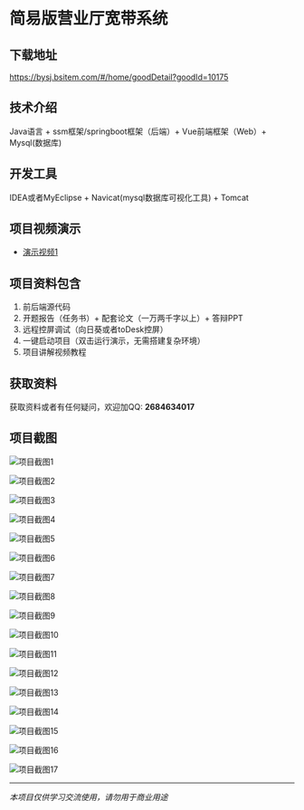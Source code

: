 # 简易版营业厅宽带系统

## 下载地址
https://bysj.bsitem.com/#/home/goodDetail?goodId=10175

## 技术介绍
Java语言 + ssm框架/springboot框架（后端）+ Vue前端框架（Web）+ Mysql(数据库)

## 开发工具
IDEA或者MyEclipse + Navicat(mysql数据库可视化工具) + Tomcat

## 项目视频演示
- [演示视频1](https://graduation-images.oss-cn-beijing.aliyuncs.com/videos/828%E5%A5%97ssm%E5%BD%95%E5%83%8F/10175_ssm018%E7%AE%80%E6%98%93%E7%89%88%E8%90%A5%E4%B8%9A%E5%8E%85%E5%AE%BD%E5%B8%A6%E7%B3%BB%E7%BB%9F%E5%BD%95%E5%83%8F.mp4)

## 项目资料包含
1. 前后端源代码
2. 开题报告（任务书）+ 配套论文（一万两千字以上）+ 答辩PPT
3. 远程控屏调试（向日葵或者toDesk控屏）
4. 一键启动项目（双击运行演示，无需搭建复杂环境）
5. 项目讲解视频教程

## 获取资料
获取资料或者有任何疑问，欢迎加QQ: **2684634017**

## 项目截图
![项目截图1](https://graduation-images.oss-cn-beijing.aliyuncs.com/图片/10175/毕设论坛项目主图.jpg)

![项目截图2](https://graduation-images.oss-cn-beijing.aliyuncs.com/图片/10175/1.png)

![项目截图3](https://graduation-images.oss-cn-beijing.aliyuncs.com/图片/10175/2.png)

![项目截图4](https://graduation-images.oss-cn-beijing.aliyuncs.com/图片/10175/3.png)

![项目截图5](https://graduation-images.oss-cn-beijing.aliyuncs.com/图片/10175/4.png)

![项目截图6](https://graduation-images.oss-cn-beijing.aliyuncs.com/图片/10175/5.png)

![项目截图7](https://graduation-images.oss-cn-beijing.aliyuncs.com/图片/10175/6.png)

![项目截图8](https://graduation-images.oss-cn-beijing.aliyuncs.com/图片/10175/7.png)

![项目截图9](https://graduation-images.oss-cn-beijing.aliyuncs.com/图片/10175/8.png)

![项目截图10](https://graduation-images.oss-cn-beijing.aliyuncs.com/图片/10175/9.png)

![项目截图11](https://graduation-images.oss-cn-beijing.aliyuncs.com/图片/10175/10.png)

![项目截图12](https://graduation-images.oss-cn-beijing.aliyuncs.com/图片/10175/11.png)

![项目截图13](https://graduation-images.oss-cn-beijing.aliyuncs.com/图片/10175/12.png)

![项目截图14](https://graduation-images.oss-cn-beijing.aliyuncs.com/图片/10175/13.png)

![项目截图15](https://graduation-images.oss-cn-beijing.aliyuncs.com/图片/10175/14.png)

![项目截图16](https://graduation-images.oss-cn-beijing.aliyuncs.com/图片/10175/15.png)

![项目截图17](https://graduation-images.oss-cn-beijing.aliyuncs.com/图片/10175/16.png)

---
*本项目仅供学习交流使用，请勿用于商业用途*
